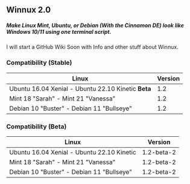 ## Winnux 2.0

##### Make Linux Mint, Ubuntu, or Debian (With the Cinnamon DE) look like Windows 10/11 using one terminal script.

I will start a GitHub Wiki Soon with Info and other stuff about Winnux.

### Compatibility (Stable)
Linux | Version
------------ | -------------
Ubuntu 16.04 Xenial - Ubuntu 22.10 Kinetic **Beta** | 1.2
Mint 18 "Sarah" - Mint 21 "Vanessa" | 1.2
Debian 10 "Buster" - Debian 11 "Bullseye" | 1.2

### Compatibility (Beta)
Linux | Version
------------ | -------------
Ubuntu 16.04 Xenial - Ubuntu 22.10 Kinetic | 1.2-beta-2
Mint 18 "Sarah" - Mint 21 "Vanessa" | 1.2-beta-2
Debian 10 "Buster" - Debian 11 "Bullseye" | 1.2-beta-2
